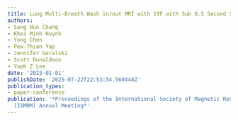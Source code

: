```yaml
---
title: Lung Multi-Breath Wash in/out MRI with 19F with Sub 0.5 Second Scan Time
authors:
- Sang Hun Chung
- Khoi Minh Huynh
- Yong Chen
- Pew-Thian Yap
- Jennifer Goralski
- Scott Donaldson
- Yueh Z Lee
date: '2023-01-01'
publishDate: '2025-07-22T22:53:54.560448Z'
publication_types:
- paper-conference
publication: '*Proceedings of the International Society of Magnetic Resonance in Medicine
  (ISMRM) Annual Meeting*'
---
```

